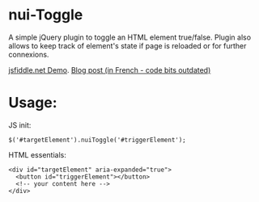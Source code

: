 # nui-Toggle
A simple jQuery plugin to toggle an HTML element true/false. Plugin also allows to keep track of element's state if page is reloaded or for further connexions.

[jsfiddle.net Demo](https://jsfiddle.net/frontenddeveloper/9geynfc6/14/).
[Blog post (in French - code bits outdated)](http://frontenddeveloper.0fees.net/jquery-un-plugin-pour-afficher-masquer-des-elements-dans-une-page-et-conserver-leur-etat-en-cache/)

# Usage:

JS init:
```
$('#targetElement').nuiToggle('#triggerElement');
```

HTML essentials:
```
<div id="targetElement" aria-expanded="true">
  <button id="triggerElement"></button>
  <!-- your content here -->
</div>
```

